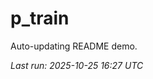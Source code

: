 # p_train

Auto-updating README demo.

<!--START_SECTION:status-->
_Last run: 2025-10-25 16:27 UTC_
<!--END_SECTION:status-->








































































































































































































































































































































































































































































































































































































































































































































































































































































































































































































































































































































































































































































































































































































































































